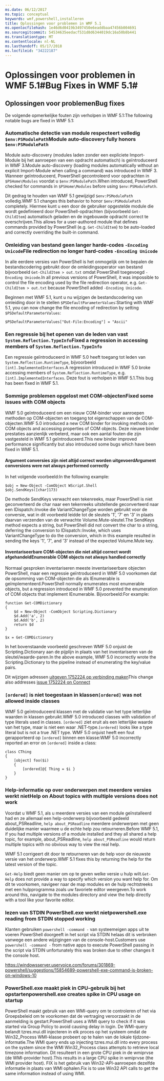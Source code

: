 ```yaml
---
ms.date: 06/12/2017
ms.topic: conceptual
keywords: wmf,powershell,installeren
title: Oplossingen voor problemen in WMF 5.1
ms.openlocfilehash: 1e46d6d0419b3497450e6eaddbaa47456b004691
ms.sourcegitcommit: 54534635eedacf531d8d6344019dc16a50b8b441
ms.translationtype: MT
ms.contentlocale: nl-NL
ms.lasthandoff: 05/17/2018
ms.locfileid: "34222187"
---
```

# <a name="bug-fixes-in-wmf-51"></a><span data-ttu-id="376c7-103">Oplossingen voor problemen in WMF 5.1#</span><span class="sxs-lookup"><span data-stu-id="376c7-103">Bug Fixes in WMF 5.1#</span></span>

## <a name="bug-fixes"></a><span data-ttu-id="376c7-104">Oplossingen voor problemen</span><span class="sxs-lookup"><span data-stu-id="376c7-104">Bug fixes</span></span> ##

<span data-ttu-id="376c7-105">De volgende opmerkelijke fouten zijn verholpen in WMF 5.1:</span><span class="sxs-lookup"><span data-stu-id="376c7-105">The following notable bugs are fixed in WMF 5.1:</span></span>

### <a name="module-auto-discovery-fully-honors-envpsmodulepath"></a><span data-ttu-id="376c7-106">Automatische detectie van module respecteert volledig `$env:PSModulePath`</span><span class="sxs-lookup"><span data-stu-id="376c7-106">Module auto-discovery fully honors `$env:PSModulePath`</span></span> ###

<span data-ttu-id="376c7-107">Module auto-discovery (modules laden zonder een expliciete Import-Module bij het aanroepen van een opdracht automatisch) is geïntroduceerd in WMF 3.</span><span class="sxs-lookup"><span data-stu-id="376c7-107">Module auto-discovery (loading modules automatically without an explicit Import-Module when calling a command) was introduced in WMF 3.</span></span>
<span data-ttu-id="376c7-108">Wanneer geïntroduceerd, PowerShell gecontroleerd voor opdrachten in `$PSHome\Modules` voordat u `$env:PSModulePath`.</span><span class="sxs-lookup"><span data-stu-id="376c7-108">When introduced, PowerShell checked for commands in `$PSHome\Modules` before using `$env:PSModulePath`.</span></span>

<span data-ttu-id="376c7-109">Dit gedrag te houden van WMF 5.1 gewijzigd `$env:PSModulePath` volledig.</span><span class="sxs-lookup"><span data-stu-id="376c7-109">WMF 5.1 changes this behavior to honor `$env:PSModulePath` completely.</span></span>
<span data-ttu-id="376c7-110">Hiermee kunt u een door de gebruiker opgestelde module die wordt gedefinieerd door PowerShell-opdrachten (bijvoorbeeld `Get-ChildItem`) automatisch geladen en de ingebouwde opdracht correct te overschrijven.</span><span class="sxs-lookup"><span data-stu-id="376c7-110">This allows for a user-authored module that defines commands provided by PowerShell (e.g. `Get-ChildItem`) to be auto-loaded and correctly overriding the built-in command.</span></span>

### <a name="file-redirection-no-longer-hard-codes--encoding-unicode"></a><span data-ttu-id="376c7-111">Omleiding van bestand geen langer harde-codes `-Encoding Unicode`</span><span class="sxs-lookup"><span data-stu-id="376c7-111">File redirection no longer hard-codes `-Encoding Unicode`</span></span> ###

<span data-ttu-id="376c7-112">In alle eerdere versies van PowerShell is het onmogelijk om te bepalen de bestandscodering gebruikt door de omleidingsoperator van bestand bijvoorbeeld `Get-ChildItem > out.txt` omdat PowerShell toegevoegd `-Encoding Unicode`.</span><span class="sxs-lookup"><span data-stu-id="376c7-112">In all previous versions of PowerShell, it was impossible to control the file encoding used by the file redirection operator, e.g. `Get-ChildItem > out.txt` because PowerShell added `-Encoding Unicode`.</span></span>

<span data-ttu-id="376c7-113">Beginnen met WMF 5.1, kunt u nu wijzigen de bestandscodering van omleiding door in te stellen `$PSDefaultParameterValues`:</span><span class="sxs-lookup"><span data-stu-id="376c7-113">Starting with WMF 5.1, you can now change the file encoding of redirection by setting `$PSDefaultParameterValues`:</span></span>

```
$PSDefaultParameterValues["Out-File:Encoding"] = "Ascii"
```

### <a name="fixed-a-regression-in-accessing-members-of-systemreflectiontypeinfo"></a><span data-ttu-id="376c7-114">Een regressie bij het openen van de leden van vast `System.Reflection.TypeInfo`</span><span class="sxs-lookup"><span data-stu-id="376c7-114">Fixed a regression in accessing members of `System.Reflection.TypeInfo`</span></span> ###

<span data-ttu-id="376c7-115">Een regressie geïntroduceerd in WMF 5.0 heeft toegang tot leden van `System.Reflection.RuntimeType`, bijvoorbeeld `[int].ImplementedInterfaces`.</span><span class="sxs-lookup"><span data-stu-id="376c7-115">A regression introduced in WMF 5.0 broke accessing members of `System.Reflection.RuntimeType`, e.g. `[int].ImplementedInterfaces`.</span></span>
<span data-ttu-id="376c7-116">Deze fout is verholpen in WMF 5.1.</span><span class="sxs-lookup"><span data-stu-id="376c7-116">This bug has been fixed in WMF 5.1.</span></span>


### <a name="fixed-some-issues-with-com-objects"></a><span data-ttu-id="376c7-117">Sommige problemen opgelost met COM-objecten</span><span class="sxs-lookup"><span data-stu-id="376c7-117">Fixed some issues with COM objects</span></span> ###

<span data-ttu-id="376c7-118">WMF 5.0 geïntroduceerd om een nieuw COM-binder voor aanroepen methoden op COM-objecten en toegang tot eigenschappen van de COM-objecten.</span><span class="sxs-lookup"><span data-stu-id="376c7-118">WMF 5.0 introduced a new COM binder for invoking methods on COM objects and accessing properties of COM objects.</span></span>
<span data-ttu-id="376c7-119">Deze nieuwe binder prestaties aanzienlijk verbeterd, maar ook een aantal fouten die zijn vastgesteld in WMF 5.1 geïntroduceerd.</span><span class="sxs-lookup"><span data-stu-id="376c7-119">This new binder improved performance significantly but also introduced some bugs which have been fixed in WMF 5.1.</span></span>

#### <a name="argument-conversions-were-not-always-performed-correctly"></a><span data-ttu-id="376c7-120">Argument conversies zijn niet altijd correct worden uitgevoerd</span><span class="sxs-lookup"><span data-stu-id="376c7-120">Argument conversions were not always performed correctly</span></span> ####

<span data-ttu-id="376c7-121">In het volgende voorbeeld:</span><span class="sxs-lookup"><span data-stu-id="376c7-121">In the following example:</span></span>

```
$obj = New-Object -ComObject WScript.Shell
$obj.SendKeys([char]173)
```

<span data-ttu-id="376c7-122">De methode SendKeys verwacht een tekenreeks, maar PowerShell is niet geconverteerd de char naar een tekenreeks uitstellende geconverteerd naar een IDispatch::Invoke die VariantChangeType worden gebruikt voor de conversie, wat in dit voorbeeld leidde tot de sleutels '1', '7' en '3' in plaats daarvan verzenden van de verwachte Volume.Mute-sleutel.</span><span class="sxs-lookup"><span data-stu-id="376c7-122">The SendKeys method expects a string, but PowerShell did not convert the char to a string, deferring the conversion to IDispatch::Invoke, which uses VariantChangeType to do the conversion, which in this example resulted in sending the keys '1', '7', and '3' instead of the expected Volume.Mute key.</span></span>

#### <a name="enumerable-com-objects-not-always-handled-correctly"></a><span data-ttu-id="376c7-123">Inventariseerbare COM-objecten die niet altijd correct wordt afgehandeld</span><span class="sxs-lookup"><span data-stu-id="376c7-123">Enumerable COM objects not always handled correctly</span></span> ####

<span data-ttu-id="376c7-124">Normaal gesproken inventariseren meeste inventariseerbare objecten PowerShell, maar een regressie geïntroduceerd in WMF 5.0 voorkomen dat de opsomming van COM-objecten die als IEnumerable is geïmplementeerd.</span><span class="sxs-lookup"><span data-stu-id="376c7-124">PowerShell normally enumerates most enumerable objects, but a regression introduced in WMF 5.0 prevented the enumeration of COM objects that implement IEnumerable.</span></span>  <span data-ttu-id="376c7-125">Bijvoorbeeld:</span><span class="sxs-lookup"><span data-stu-id="376c7-125">For example:</span></span>

```
function Get-COMDictionary
{
    $d = New-Object -ComObject Scripting.Dictionary
    $d.Add('a', 2)
    $d.Add('b', 2)
    return $d
}

$x = Get-COMDictionary
```

<span data-ttu-id="376c7-126">In het bovenstaande voorbeeld geschreven WMF 5.0 onjuist de Scripting.Dictionary aan de pijplijn in plaats van het inventariseren van de sleutel/waarde-paren.</span><span class="sxs-lookup"><span data-stu-id="376c7-126">In the above example, WMF 5.0 incorrectly wrote the Scripting.Dictionary to the pipeline instead of enumerating the key/value pairs.</span></span>

<span data-ttu-id="376c7-127">Dit wijzigen adressen [uitgeven 1752224 op verbinding maken](https://connect.microsoft.com/PowerShell/feedback/details/1752224)</span><span class="sxs-lookup"><span data-stu-id="376c7-127">This change also addresses [issue 1752224 on Connect](https://connect.microsoft.com/PowerShell/feedback/details/1752224)</span></span>

### <a name="ordered-was-not-allowed-inside-classes"></a><span data-ttu-id="376c7-128">`[ordered]` is niet toegestaan in klassen</span><span class="sxs-lookup"><span data-stu-id="376c7-128">`[ordered]` was not allowed inside classes</span></span> ###

<span data-ttu-id="376c7-129">WMF 5.0 geïntroduceerd klassen met de validatie van het type letterlijke waarden in klassen gebruikt.</span><span class="sxs-lookup"><span data-stu-id="376c7-129">WMF 5.0 introduced classes with validation of type literals used in classes.</span></span>
<span data-ttu-id="376c7-130">`[ordered]` ziet eruit als een letterlijke waarde van het type, maar is niet een waar .NET-type.</span><span class="sxs-lookup"><span data-stu-id="376c7-130">`[ordered]` looks like a type literal but is not a true .NET type.</span></span>
<span data-ttu-id="376c7-131">WMF 5.0 onjuist heeft een fout gerapporteerd op `[ordered]` binnen een klasse:</span><span class="sxs-lookup"><span data-stu-id="376c7-131">WMF 5.0 incorrectly reported an error on `[ordered]` inside a class:</span></span>

```
class CThing
{
    [object] foo($i)
    {
        [ordered]@{ Thing = $i }
    }
}
```


### <a name="help-on-about-topics-with-multiple-versions-does-not-work"></a><span data-ttu-id="376c7-132">Help-informatie op over onderwerpen met meerdere versies werkt niet</span><span class="sxs-lookup"><span data-stu-id="376c7-132">Help on About topics with multiple versions does not work</span></span> ###

<span data-ttu-id="376c7-133">Voordat u WMF 5.1, als u meerdere versies van een module geïnstalleerd had en ze allemaal een help-onderwerp bijvoorbeeld gedeeld about_PSReadline, `help about_PSReadline` meerdere onderwerpen met geen duidelijke manier waarmee u de echte help zou retourneren.</span><span class="sxs-lookup"><span data-stu-id="376c7-133">Before WMF 5.1, if you had multiple versions of a module installed and they all shared a help topic, for example, about_PSReadline, `help about_PSReadline` would return multiple topics with no obvious way to view the real help.</span></span>

<span data-ttu-id="376c7-134">WMF 5.1 corrigeert dit door te retourneren van de help voor de nieuwste versie van het onderwerp.</span><span class="sxs-lookup"><span data-stu-id="376c7-134">WMF 5.1 fixes this by returning the help for the latest version of the topic.</span></span>

<span data-ttu-id="376c7-135">`Get-Help` biedt geen manier om op te geven welke versie u hulp wilt.</span><span class="sxs-lookup"><span data-stu-id="376c7-135">`Get-Help` does not provide a way to specify which version you want help for.</span></span>
<span data-ttu-id="376c7-136">Om dit te voorkomen, navigeer naar de map modules en de hulp rechtstreeks met een hulpprogramma zoals uw favoriete editor weergeven.</span><span class="sxs-lookup"><span data-stu-id="376c7-136">To work around this, navigate to the modules directory and view the help directly with a tool like your favorite editor.</span></span>

### <a name="powershellexe-reading-from-stdin-stopped-working"></a><span data-ttu-id="376c7-137">lezen van STDIN PowerShell.exe werkt niet</span><span class="sxs-lookup"><span data-stu-id="376c7-137">powershell.exe reading from STDIN stopped working</span></span>

<span data-ttu-id="376c7-138">Klanten gebruiken `powershell -command -` van systeemeigen apps uit te voeren PowerShell doorgeeft in het script via STDIN helaas dit is verbroken vanwege een andere wijzigingen van de console-host.</span><span class="sxs-lookup"><span data-stu-id="376c7-138">Customers use `powershell -command -` from native apps to execute PowerShell passing in the script via STDIN unfortunately this was broken due to other changes it the console host.</span></span>

https://windowsserver.uservoice.com/forums/301869-powershell/suggestions/15854689-powershell-exe-command-is-broken-on-windows-10

### <a name="powershellexe-creates-spike-in-cpu-usage-on-startup"></a><span data-ttu-id="376c7-139">PowerShell.exe maakt piek in CPU-gebruik bij het opstarten</span><span class="sxs-lookup"><span data-stu-id="376c7-139">powershell.exe creates spike in CPU usage on startup</span></span>

<span data-ttu-id="376c7-140">PowerShell maakt gebruik van een WMI-query om te controleren of het via Groepsbeleid om te voorkomen dat de vertraging veroorzaakt in de aanmelding is gestart.</span><span class="sxs-lookup"><span data-stu-id="376c7-140">PowerShell uses a WMI query to check if it was started via Group Policy to avoid causing delay in login.</span></span>
<span data-ttu-id="376c7-141">De WMI-query belandt tzres.mui.dll injecteren in elk proces op het systeem omdat de Win32_Process WMI-klasse probeert op te halen van de lokale tijdzone-informatie.</span><span class="sxs-lookup"><span data-stu-id="376c7-141">The WMI query ends up injecting tzres.mui.dll into every process on the system since the WMI Win32_Process class attempts to retrieve local timezone information.</span></span>
<span data-ttu-id="376c7-142">Dit resulteert in een grote CPU piek in de wmiprvse (de WMI-provider host).</span><span class="sxs-lookup"><span data-stu-id="376c7-142">This results in a large CPU spike in wmiprvse (the WMI provider host).</span></span>
<span data-ttu-id="376c7-143">FIX is het gebruik van Win32-API-aanroepen dezelfde informatie in plaats van WMI ophalen.</span><span class="sxs-lookup"><span data-stu-id="376c7-143">Fix is to use Win32 API calls to get the same information instead of using WMI.</span></span>
